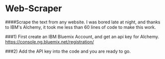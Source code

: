 # Web-Scraper
####Scrape the text from any website. I was bored late at night, and thanks to IBM's Alchemy, it took me less than 60 lines of code to make this work. 

###1) First create an IBM Bluemix Account, and get an api key for Alchemy. 
https://console.ng.bluemix.net/registration/

###2) Add the API key into the code and you are ready to go. 
